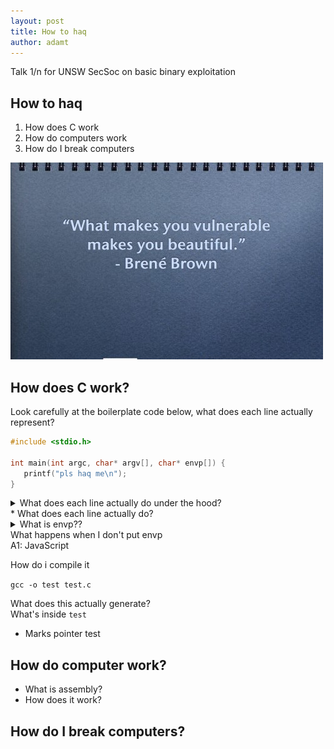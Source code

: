 ```yaml
---
layout: post
title: How to haq
author: adamt
---
```


Talk 1/n for UNSW SecSoc on basic binary exploitation

How to haq
------------------

1. How does C work
2. How do computers work
3. How do I break computers

![noteasyfuckingrunagain](../static/beautiful.jpg)

How does C work?
------------------------------------

Look carefully at the boilerplate code below, what does each line actually represent?

```C
#include <stdio.h>

int main(int argc, char* argv[], char* envp[]) {
   printf("pls haq me\n"); 
}
```

<details>
  <summary>What does each line actually do under the hood? </summary>
   A1: JavaScript
</details>
* What does each line actually do?
<details>
  <summary>What is envp?? </summary>
   A1: JavaScript
</details>
  <summary>What happens when I don't put envp</summary>
   A1: JavaScript
</details>

How do i compile it

`gcc -o test test.c`

What does this actually generate?<br />
What's inside `test`

* Marks pointer test

How do computer work?
---------------------------------

* What is assembly?
* How does it work?

How do I break computers?
---------------------------------









